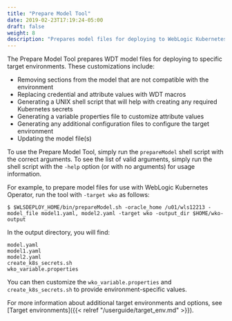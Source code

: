```yaml
---
title: "Prepare Model Tool"
date: 2019-02-23T17:19:24-05:00
draft: false
weight: 8
description: "Prepares model files for deploying to WebLogic Kubernetes Operator environment."
---
```



The Prepare Model Tool prepares WDT model files for deploying to specific target environments. These customizations include:
- Removing sections from the model that are not compatible with the environment
- Replacing credential and attribute values with WDT macros
- Generating a UNIX shell script that will help with creating any required Kubernetes secrets
- Generating a variable properties file to customize attribute values
- Generating any additional configuration files to configure the target environment
- Updating the model file(s)


To use the Prepare Model Tool, simply run the `prepareModel` shell script with the correct arguments.  To see the list of valid arguments, simply run the shell script with the `-help` option (or with no arguments) for usage information.

For example, to prepare model files for use with WebLogic Kubernetes Operator, run the tool with `-target wko` as follows:
```
$ $WLSDEPLOY_HOME/bin/prepareModel.sh -oracle_home /u01/wls12213 -model_file model1.yaml, model2.yaml -target wko -output_dir $HOME/wko-output
```

In the output directory, you will find:
```
model.yaml
model1.yaml
model2.yaml
create_k8s_secrets.sh
wko_variable.properties
```


You can then customize the `wko_variable.properties` and `create_k8s_secrets.sh` to provide environment-specific values.


For more information about additional target environments and options, see [Target environments]({{< relref "/userguide/target_env.md" >}}).
